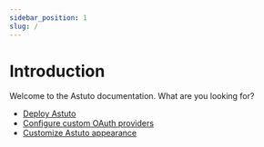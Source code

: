 ```yaml
---
sidebar_position: 1
slug: /
---
```


# Introduction

Welcome to the Astuto documentation. What are you looking for?

- [Deploy Astuto](/self-hosted/deploy-with-docker)
- [Configure custom OAuth providers](/category/oauth-configuration)
- [Customize Astuto appearance](/appearance-customization)